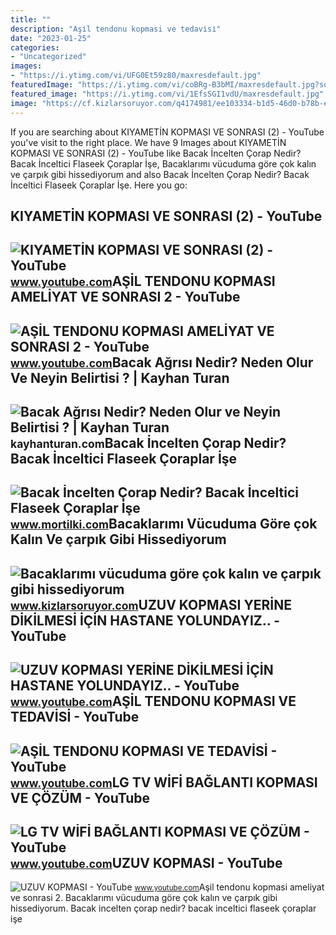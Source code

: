 ```yaml
---
title: ""
description: "Aşi̇l tendonu kopmasi ve tedavi̇si̇"
date: "2023-01-25"
categories:
- "Uncategorized"
images:
- "https://i.ytimg.com/vi/UFG0Et59z80/maxresdefault.jpg"
featuredImage: "https://i.ytimg.com/vi/coBRg-B3bMI/maxresdefault.jpg?sqp=-oaymwEmCIAKENAF8quKqQMa8AEB-AH-CYAC0AWKAgwIABABGHIgUihBMA8=&amp;rs=AOn4CLByV0uHVKq2JFviTZyyv4bCRG4I1A"
featured_image: "https://i.ytimg.com/vi/1EfsSGI1vdU/maxresdefault.jpg"
image: "https://cf.kizlarsoruyor.com/q4174981/ee103334-b1d5-46d0-b78b-e0313b07193b.jpg"
---
```


If you are searching about KIYAMETİN KOPMASI VE SONRASI (2) - YouTube you've visit to the right place. We have 9 Images about KIYAMETİN KOPMASI VE SONRASI (2) - YouTube like Bacak İncelten Çorap Nedir? Bacak İnceltici Flaseek Çoraplar İşe, Bacaklarımı vücuduma göre çok kalın ve çarpık gibi hissediyorum and also Bacak İncelten Çorap Nedir? Bacak İnceltici Flaseek Çoraplar İşe. Here you go:

KIYAMETİN KOPMASI VE SONRASI (2) - YouTube
------------------------------------------

 ![KIYAMETİN KOPMASI VE SONRASI (2) - YouTube](https://i.ytimg.com/vi/J4bIOGad-dc/maxresdefault.jpg) <small>www.youtube.com</small>AŞİL TENDONU KOPMASI AMELİYAT VE SONRASI 2 - YouTube
----------------------------------------------------

 ![AŞİL TENDONU KOPMASI AMELİYAT VE SONRASI 2 - YouTube](https://i.ytimg.com/vi/-IomwthEQhA/maxresdefault.jpg?sqp=-oaymwEmCIAKENAF8quKqQMa8AEB-AGUA4AC0AWKAgwIABABGEAgRihyMA8=&rs=AOn4CLDOHsT2HKxyWRjZIBpuixtMU-Qprg) <small>www.youtube.com</small>Bacak Ağrısı Nedir? Neden Olur Ve Neyin Belirtisi ? | Kayhan Turan
------------------------------------------------------------------

 ![Bacak Ağrısı Nedir? Neden Olur ve Neyin Belirtisi ? | Kayhan Turan](https://kayhanturan.com/wp-content/uploads/asil-tendiniti-ve-asil-tendon-kopmasi-768x441.png) <small>kayhanturan.com</small>Bacak İncelten Çorap Nedir? Bacak İnceltici Flaseek Çoraplar İşe
----------------------------------------------------------------

 ![Bacak İncelten Çorap Nedir? Bacak İnceltici Flaseek Çoraplar İşe](https://www.mortilki.com/wp-content/uploads/2021/03/bacak-incelten-flaseek-corap-nedir.jpg) <small>www.mortilki.com</small>Bacaklarımı Vücuduma Göre çok Kalın Ve çarpık Gibi Hissediyorum
---------------------------------------------------------------

 ![Bacaklarımı vücuduma göre çok kalın ve çarpık gibi hissediyorum](https://cf.kizlarsoruyor.com/q4174981/ee103334-b1d5-46d0-b78b-e0313b07193b.jpg) <small>www.kizlarsoruyor.com</small>UZUV KOPMASI YERİNE DİKİLMESİ İÇİN HASTANE YOLUNDAYIZ.. - YouTube
-----------------------------------------------------------------

 ![UZUV KOPMASI YERİNE DİKİLMESİ İÇİN HASTANE YOLUNDAYIZ.. - YouTube](https://i.ytimg.com/vi/-MC92oeZVcE/maxresdefault.jpg?sqp=-oaymwEmCIAKENAF8quKqQMa8AEB-AH-CYAC0AWKAgwIABABGGUgZShlMA8=&rs=AOn4CLC9_3WyXQdh1yi_zpnRhR0q79X34A) <small>www.youtube.com</small>AŞİL TENDONU KOPMASI VE TEDAVİSİ - YouTube
------------------------------------------

 ![AŞİL TENDONU KOPMASI VE TEDAVİSİ - YouTube](https://i.ytimg.com/vi/UFG0Et59z80/maxresdefault.jpg) <small>www.youtube.com</small>LG TV WİFİ BAĞLANTI KOPMASI VE ÇÖZÜM - YouTube
----------------------------------------------

 ![LG TV WİFİ BAĞLANTI KOPMASI VE ÇÖZÜM - YouTube](https://i.ytimg.com/vi/coBRg-B3bMI/maxresdefault.jpg?sqp=-oaymwEmCIAKENAF8quKqQMa8AEB-AH-CYAC0AWKAgwIABABGHIgUihBMA8=&rs=AOn4CLByV0uHVKq2JFviTZyyv4bCRG4I1A) <small>www.youtube.com</small>UZUV KOPMASI - YouTube
----------------------

 ![UZUV KOPMASI - YouTube](https://i.ytimg.com/vi/1EfsSGI1vdU/maxresdefault.jpg) <small>www.youtube.com</small>Aşi̇l tendonu kopmasi ameli̇yat ve sonrasi 2. Bacaklarımı vücuduma göre çok kalın ve çarpık gibi hissediyorum. Bacak i̇ncelten çorap nedir? bacak i̇nceltici flaseek çoraplar i̇şe

